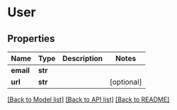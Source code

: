 # User

## Properties
Name | Type | Description | Notes
------------ | ------------- | ------------- | -------------
**email** | **str** |  | 
**url** | **str** |  | [optional] 

[[Back to Model list]](../README.md#documentation-for-models) [[Back to API list]](../README.md#documentation-for-api-endpoints) [[Back to README]](../README.md)


